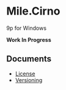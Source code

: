 ﻿# Mile.Cirno

9p for Windows

**Work In Progress**

## Documents

- [License](License.md)
- [Versioning](Documents/Versioning.md)
